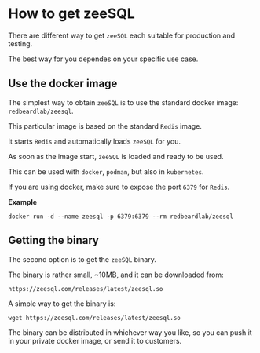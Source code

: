 # How to get zeeSQL

There are different way to get `zeeSQL` each suitable for production and testing.

The best way for you dependes on your specific use case.

## Use the docker image

The simplest way to obtain `zeeSQL` is to use the standard docker image: `redbeardlab/zeesql`.

This particular image is based on the standard `Redis` image.

It starts `Redis` and automatically loads `zeeSQL` for you.

As soon as the image start, `zeeSQL` is loaded and ready to be used.

This can be used with `docker`, `podman`, but also in `kubernetes`.

If you are using docker, make sure to expose the port `6379` for `Redis`.

**Example**

```
docker run -d --name zeesql -p 6379:6379 --rm redbeardlab/zeesql
```

## Getting the binary

The second option is to get the `zeeSQL` binary.

The binary is rather small, ~10MB, and it can be downloaded from: 

```
https://zeesql.com/releases/latest/zeesql.so
```

A simple way to get the binary is:

```
wget https://zeesql.com/releases/latest/zeesql.so
```

The binary can be distributed in whichever way you like, so you can push it in your private docker image, or send it to customers.
